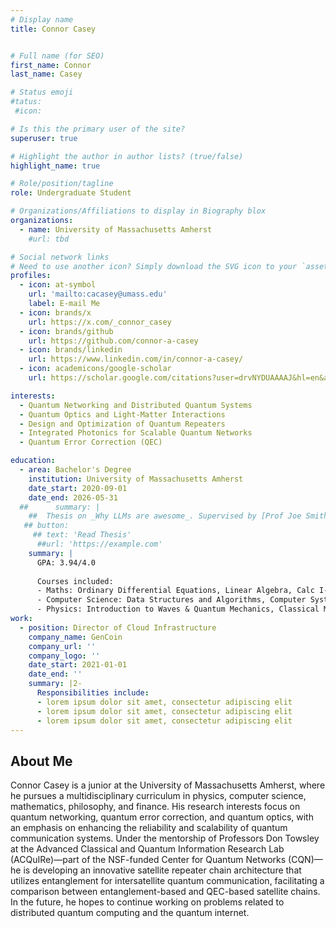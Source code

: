 ```yaml
---
# Display name
title: Connor Casey


# Full name (for SEO)
first_name: Connor
last_name: Casey

# Status emoji
#tatus:
 #icon:

# Is this the primary user of the site?
superuser: true

# Highlight the author in author lists? (true/false)
highlight_name: true

# Role/position/tagline
role: Undergraduate Student

# Organizations/Affiliations to display in Biography blox
organizations:
  - name: University of Massachusetts Amherst
    #url: tbd

# Social network links
# Need to use another icon? Simply download the SVG icon to your `assets/media/icons/` folder.
profiles:
  - icon: at-symbol
    url: 'mailto:cacasey@umass.edu'
    label: E-mail Me
  - icon: brands/x
    url: https://x.com/_connor_casey 
  - icon: brands/github
    url: https://github.com/connor-a-casey 
  - icon: brands/linkedin
    url: https://www.linkedin.com/in/connor-a-casey/
  - icon: academicons/google-scholar
    url: https://scholar.google.com/citations?user=drvNYDUAAAAJ&hl=en&authuser=1

interests:
  - Quantum Networking and Distributed Quantum Systems
  - Quantum Optics and Light-Matter Interactions
  - Design and Optimization of Quantum Repeaters
  - Integrated Photonics for Scalable Quantum Networks
  - Quantum Error Correction (QEC)

education:
  - area: Bachelor's Degree
    institution: University of Massachusetts Amherst
    date_start: 2020-09-01
    date_end: 2026-05-31
  ##      summary: |
    ##  Thesis on _Why LLMs are awesome_. Supervised by [Prof Joe Smith](https://example.com). Presented papers at 5 IEEE conferences with the contributions being published in 2 Springer journals.
   ## button:
     ## text: 'Read Thesis'
      ##url: 'https://example.com'
    summary: |
      GPA: 3.94/4.0
      
      Courses included:
      - Maths: Ordinary Differential Equations, Linear Algebra, Calc I-III, Probability Theory, Bayesian Decision Theory
      - Computer Science: Data Structures and Algorithms, Computer Systems, Quantum Networking (Self-Studying), Quantum Computation & Information (Self-Studying)
      - Physics: Introduction to Waves & Quantum Mechanics, Classical Mechanics 
work:
  - position: Director of Cloud Infrastructure
    company_name: GenCoin
    company_url: ''
    company_logo: ''
    date_start: 2021-01-01
    date_end: ''
    summary: |2-
      Responsibilities include:
      - lorem ipsum dolor sit amet, consectetur adipiscing elit
      - lorem ipsum dolor sit amet, consectetur adipiscing elit
      - lorem ipsum dolor sit amet, consectetur adipiscing elit
---
```


## About Me
Connor Casey is a junior at the University of Massachusetts Amherst, where he pursues a multidisciplinary curriculum in physics, computer science, mathematics, philosophy, and finance. His research interests focus on quantum networking, quantum error correction, and quantum optics, with an emphasis on enhancing the reliability and scalability of quantum communication systems. Under the mentorship of Professors Don Towsley at the Advanced Classical and Quantum Information Research Lab (ACQuIRe)—part of the NSF-funded Center for Quantum Networks (CQN)—he is developing an innovative satellite repeater chain architecture that utilizes entanglement for intersatellite quantum communication, facilitating a comparison between entanglement-based and QEC-based satellite chains. In the future, he hopes to continue working on problems related to distributed quantum computing and the quantum internet.